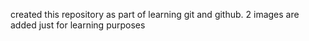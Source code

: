 created this repository as part of learning git and github.
2 images are added just for learning purposes

